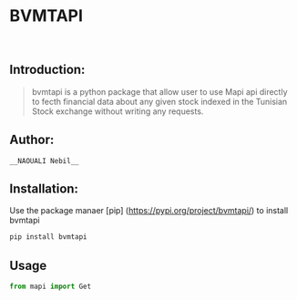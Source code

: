 # BVMTAPI
<br>

## Introduction:
> bvmtapi is a python package that allow user to use Mapi api directly to fecth financial data about any given stock indexed in the Tunisian Stock exchange without writing any requests.

## Author:
	__NAOUALI Nebil__

## Installation:
Use the package manaer [pip] (https://pypi.org/project/bvmtapi/) to install bvmtapi
 ```bash
 pip install bvmtapi
 ```
## Usage
 ```python
 from mapi import Get
 ```
